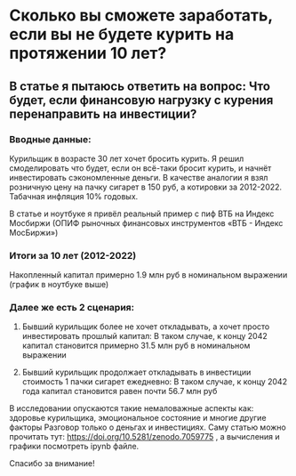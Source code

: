# Сколько вы сможете заработать, если вы не будете курить на протяжении 10 лет?
## В статье я пытаюсь ответить на вопрос: Что будет, если финансовую нагрузку с курения перенаправить на инвестиции?

### Вводные данные:
Курильщик в возрасте 30 лет хочет бросить курить. Я решил смоделировать что будет, если он всё-таки бросит курить, и начнёт инвестировать сэкономленные деньги.
В качестве аналогии я взял розничную цену на пачку сигарет в 150 руб, а котировки за 2012-2022.
Табачная инфляция 10% годовых.

В статье и ноутбуке я привёл реальный пример с пиф ВТБ на Индекс Мосбиржи (ОПИФ рыночных финансовых инструментов «ВТБ - Индекс МосБиржи»)

### Итоги за 10 лет (2012-2022)
Накопленный капитал примерно 1.9 млн руб в номинальном выражении (график в ноутбуке выше)

### Далее же есть 2 сценария:
1) Бывший курильщик более не хочет откладывать, а хочет просто инвестировать прошлый капитал:
В таком случае, к концу 2042 капитал становится примерно 31.5 млн руб в номинальном выражении

2) Бывший курильщик продолжает откладывать в инвестиции стоимость 1 пачки сигарет ежедневно:
В таком случае, к концу 2042 года капитал становится равен почти 56.7 млн руб


В исследовании опускаются такие немаловажные аспекты как: здоровье курильщика, эмоциональное состояние и многие другие факторы Разговор только о деньгах и инвестициях.
Саму статью можно прочитать тут: https://doi.org/10.5281/zenodo.7059775 , а вычисления и графики посмотреть ipynb файле.

Спасибо за внимание!
